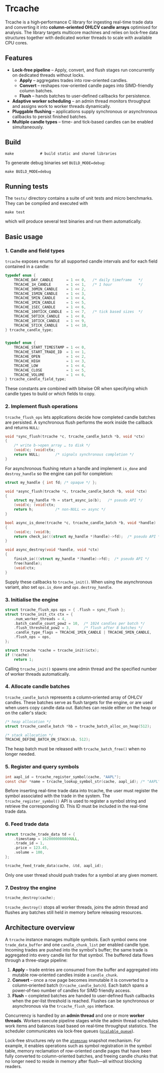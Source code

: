 # Trcache

Trcache is a high‑performance C library for ingesting real-time trade data and converting it into **column‑oriented OHLCV candle arrays** optimised for analysis.  The library targets multicore machines and relies on lock‑free data structures together with dedicated worker threads to scale with available CPU cores.

## Features

 - **Lock-free pipeline** – Apply, convert, and flush stages run concurrently on dedicated threads without locks.
 	- **Apply** – aggregates trades into row-oriented candles.
 	- **Convert** – reshapes row-oriented candle pages into SIMD-friendly column batches.
 	- **Flush** – hands batches to user-defined callbacks for persistence.
- **Adaptive worker scheduling** – an admin thread monitors throughput and assigns work to worker threads dynamically.
- **Pluggable flushing** – applications supply synchronous or asynchronous callbacks to persist finished batches.
- **Multiple candle types** – time- and tick-based candles can be enabled simultaneously.

## Build

```
make            # build static and shared libraries
```

To generate debug binaries set `BUILD_MODE=debug`:

```
make BUILD_MODE=debug
```

## Running tests

The `tests/` directory contains a suite of unit tests and micro benchmarks.  They can be compiled and executed with

```
make test
```

which will produce several test binaries and run them automatically.

## Basic usage

### 1. Candle and field types

`trcache` exposes enums for all supported candle intervals and for each field contained in a candle:


```c
typedef enum {
    TRCACHE_DAY_CANDLE      = 1 << 0,   /* daily timeframe   */
    TRCACHE_1H_CANDLE       = 1 << 1,   /* 1 hour            */
    TRCACHE_30MIN_CANDLE    = 1 << 2,
    TRCACHE_15MIN_CANDLE    = 1 << 3,
    TRCACHE_5MIN_CANDLE     = 1 << 4,
    TRCACHE_1MIN_CANDLE     = 1 << 5,
    TRCACHE_1SEC_CANDLE     = 1 << 6,
    TRCACHE_100TICK_CANDLE  = 1 << 7,   /* tick based sizes  */
    TRCACHE_50TICK_CANDLE   = 1 << 8,
    TRCACHE_10TICK_CANDLE   = 1 << 9,
    TRCACHE_5TICK_CANDLE    = 1 << 10,
} trcache_candle_type;


typedef enum {
    TRCACHE_START_TIMESTAMP = 1 << 0,
    TRCACHE_START_TRADE_ID  = 1 << 1,
    TRCACHE_OPEN            = 1 << 2,
    TRCACHE_HIGH            = 1 << 3,
    TRCACHE_LOW             = 1 << 4,
    TRCACHE_CLOSE           = 1 << 5,
    TRCACHE_VOLUME          = 1 << 6,
} trcache_candle_field_type;
```
These constants are combined with bitwise OR when specifying which candle types to build or which fields to copy.

### 2. Implement flush operations

`trcache_flush_ops` lets applications decide how completed candle batches are
persisted.  A synchronous flush performs the work inside the callback and returns
`NULL`:

```c
void *sync_flush(trcache *c, trcache_candle_batch *b, void *ctx)
{
    /* write b->open_array … to disk */
    (void)c; (void)ctx;
    return NULL;       /* signals synchronous completion */
}
```

For asynchronous flushing return a handle and implement `is_done` and
`destroy_handle` so the engine can poll for completion:

```c
struct my_handle { int fd; /* opaque */ };

void *async_flush(trcache *c, trcache_candle_batch *b, void *ctx)
{
    struct my_handle *h = start_async_io(b);   /* pseudo API */
    (void)c; (void)ctx;
    return h;          /* non-NULL => async */
}

bool async_is_done(trcache *c, trcache_candle_batch *b, void *handle)
{
    (void)c; (void)b;
    return check_io(((struct my_handle *)handle)->fd);  /* pseudo API */
}

void async_destroy(void *handle, void *ctx)
{
    finish_io(((struct my_handle *)handle)->fd);  /* pseudo API */
    free(handle);
    (void)ctx;
}
```

Supply these callbacks to `trcache_init()`.  When using the asynchronous
variant, also set `ops.is_done` and `ops.destroy_handle`.

### 3. Initialise the engine

```c
struct trcache_flush_ops ops = { .flush = sync_flush };
struct trcache_init_ctx ctx = {
    .num_worker_threads = 4,
    .batch_candle_count_pow2 = 10,  /* 1024 candles per batch */
    .flush_threshold_pow2 = 3,      /* flush after 8 batches */
    .candle_type_flags = TRCACHE_1MIN_CANDLE | TRCACHE_5MIN_CANDLE,
    .flush_ops = ops,
};

struct trcache *cache = trcache_init(&ctx);
if (!cache)
    return 1;
```

Calling `trcache_init()` spawns one admin thread and the specified number of
worker threads automatically.

### 4. Allocate candle batches

`trcache_candle_batch` represents a column‑oriented array of OHLCV candles. These batches serve as flush targets for the engine, or are used when users copy candle data out. Batches can reside either on the heap or on the caller's stack:

```c
/* heap allocation */
struct trcache_candle_batch *hb = trcache_batch_alloc_on_heap(512);

/* stack allocation */
TRCACHE_DEFINE_BATCH_ON_STACK(sb, 512);
```

The heap batch must be released with `trcache_batch_free()` when no longer needed.

### 5. Register and query symbols

```c
int aapl_id = trcache_register_symbol(cache, "AAPL");
const char *name = trcache_lookup_symbol_str(cache, aapl_id); /* "AAPL" */
```

Before inserting real-time trade data into trcache, the user must register the symbol associated with the trade in the system. The `trcache_register_symbol()` API is used to register a symbol string and retrieve the corresponding ID. This ID must be included in the real-time trade data.

### 6. Feed trade data

```c
struct trcache_trade_data td = {
    .timestamp = 1620000000000ULL,
    .trade_id = 1,
    .price = 123.45,
    .volume = 100,
};

trcache_feed_trade_data(cache, &td, aapl_id);
```

Only one user thread should push trades for a symbol at any given moment.

### 7. Destroy the engine

```c
trcache_destroy(cache);
```

`trcache_destroy()` stops all worker threads, joins the admin thread and flushes
any batches still held in memory before releasing resources.

## Architecture overview

A `trcache` instance manages multiple symbols. Each symbol owns one `trade_data_buffer` and one `candle_chunk_list` per enabled candle type. Incoming trades are pushed into the symbol's buffer; the same trade is aggregated into every candle list for that symbol. The buffered data flows through a three-stage pipeline:

1. **Apply** – trade entries are consumed from the buffer and aggregated into mutable row‑oriented candles inside a `candle_chunk`.
2. **Convert** – once a row page becomes immutable it is converted to a column‑oriented batch (`trcache_candle_batch`).  Each batch spans a power‑of‑two number of candles for SIMD friendly access.
3. **Flush** – completed batches are handed to user‑defined flush callbacks when the per‑list threshold is reached.  Flushes can be synchronous or asynchronous via the `trcache_flush_ops` interface.

Concurrency is handled by an **admin thread** and one or more **worker threads**.  Workers execute pipeline stages while the admin thread schedules work items and balances load based on real‑time throughput statistics.  The scheduler communicates via lock‑free queues ([`scalable_queue`](https://github.com/minseok127/scalable-queue)).

Lock‑free structures rely on the [`atomsnap`](https://github.com/minseok127/atomsnap) snapshot mechanism. For example, it enables operations such as symbol registration in the symbol table, memory reclamation of row-oriented candle pages that have been fully converted to column-oriented batches, and freeing candle chunks that no longer need to reside in memory after flush—all without blocking readers.
